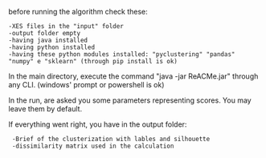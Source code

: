 before running the algorithm check these:

    -XES files in the "input" folder
    -output folder empty
    -having java installed
    -having python installed
    -having these python modules installed: "pyclustering" "pandas" "numpy" e "sklearn" (through pip install is ok)

In the main directory, execute the command "java -jar ReACMe.jar" through any CLI. (windows' prompt or powershell is ok)

In the run, are asked you some parameters representing scores. You may leave them by default.

If everything went right, you have in the output folder:

     -Brief of the clusterization with lables and silhouette
     -dissimilarity matrix used in the calculation
